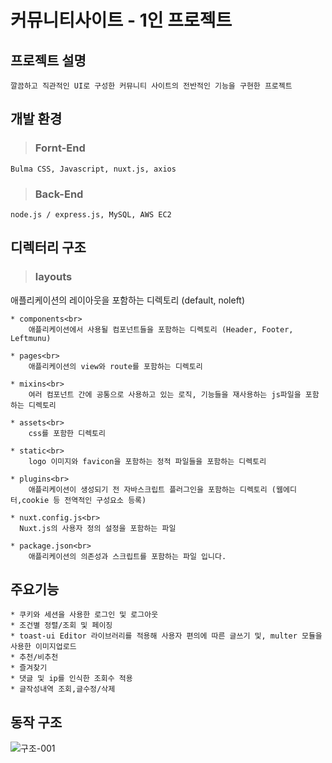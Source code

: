 # 커뮤니티사이트  - 1인 프로젝트

## 프로젝트 설명
    깔끔하고 직관적인 UI로 구성한 커뮤니티 사이트의 전반적인 기능을 구현한 프로젝트
 
## 개발 환경
> ### Fornt-End
    Bulma CSS, Javascript, nuxt.js, axios

> ### Back-End 
    node.js / express.js, MySQL, AWS EC2
        
## 디렉터리 구조
> ### layouts
  애플리케이션의 레이아웃을 포함하는 디렉토리 (default, noleft)
        
    * components<br>
        애플리케이션에서 사용될 컴포넌트들을 포함하는 디렉토리 (Header, Footer, Leftmunu)
        
    * pages<br>
        애플리케이션의 view와 route를 포함하는 디렉토리
        
    * mixins<br>
        여러 컴포넌트 간에 공통으로 사용하고 있는 로직, 기능들을 재사용하는 js파일을 포함하는 디렉토리
        
    * assets<br>
        css를 포함한 디렉토리
        
    * static<br>
        logo 이미지와 favicon을 포함하는 정적 파일들을 포함하는 디렉토리
        
    * plugins<br>
        애플리케이션이 생성되기 전 자바스크립트 플러그인을 포함하는 디렉토리 (웹에디터,cookie 등 전역적인 구성요소 등록)
        
    * nuxt.config.js<br>
      Nuxt.js의 사용자 정의 설정을 포함하는 파일
      
    * package.json<br>
        애플리케이션의 의존성과 스크립트를 포함하는 파일 입니다.
     
## 주요기능
    * 쿠키와 세션을 사용한 로그인 및 로그아웃
    * 조건별 정렬/조회 및 페이징
    * toast-ui Editor 라이브러리를 적용해 사용자 편의에 따른 글쓰기 및, multer 모듈을 사용한 이미지업로드
    * 추천/비추천
    * 즐겨찾기
    * 댓글 및 ip를 인식한 조회수 적용 
    * 글작성내역 조회,글수정/삭제 

## 동작 구조

![구조-001](https://user-images.githubusercontent.com/87694251/152490865-350db763-90da-4739-9416-dd2c4de24066.jpg)


